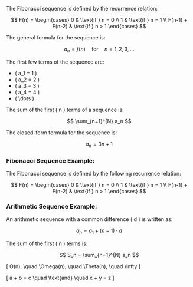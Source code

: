 The Fibonacci sequence is defined by the recurrence relation:

$$
F(n) = 
\begin{cases} 
      0 & \text{if } n = 0 \\
      1 & \text{if } n = 1 \\
      F(n-1) + F(n-2) & \text{if } n > 1
\end{cases}
$$


The general formula for the sequence is:

$$
a_n = f(n) \quad \text{for} \quad n = 1, 2, 3, \dots
$$


The first few terms of the sequence are:

- \( a_1 = 1 \)
- \( a_2 = 2 \)
- \( a_3 = 3 \)
- \( a_4 = 4 \)
- \( \dots \)


The sum of the first \( n \) terms of a sequence is:

$$
\sum_{n=1}^{N} a_n
$$


The closed-form formula for the sequence is:

$$
a_n = 3n + 1
$$


### Fibonacci Sequence Example:

The Fibonacci sequence is defined by the following recurrence relation:

$$
F(n) = 
\begin{cases} 
      0 & \text{if } n = 0 \\
      1 & \text{if } n = 1 \\
      F(n-1) + F(n-2) & \text{if } n > 1
\end{cases}
$$

### Arithmetic Sequence Example:

An arithmetic sequence with a common difference \( d \) is written as:

$$
a_n = a_1 + (n-1) \cdot d
$$

The sum of the first \( n \) terms is:

$$
S_n = \sum_{n=1}^{N} a_n
$$


\[
O(n), \quad \Omega(n), \quad \Theta(n), \quad \infty
\]

\[
a + b = c \quad \text{and} \quad x + y = z
\]
